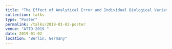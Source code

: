 ```yaml
---
title: "The Effect of Analytical Error and Individual Biological Variation of Hemoglobin A1c on the Risk of Misclassification of Diabetes and Pre-Diabetes American Diabetes Association Diagnostic Criteria"
collection: talks
type: "Poster"
permalink: /talks/2019-01-02-poster
venue: "ATTD 2019 "
date: 2019-01-02
location: "Berlin, Germany"
---
```


